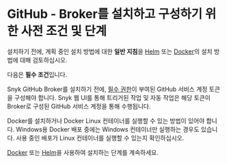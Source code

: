 # GitHub - Broker를 설치하고 구성하기 위한 사전 조건 및 단계

설치하기 전에, 계획 중인 설치 방법에 대한 **일반 지침**을 [Helm](../install-and-configure-broker-using-helm.md) 또는 [Docker](../install-and-configure-broker-using-docker.md)의 설치 방법에 대해 검토하십시오.

다음은 **필수 조건**입니다.

Snyk GitHub Broker를 설치하기 전에, [필수 권한](../../../../scm-ide-and-ci-cd-integrations/snyk-scm-integrations/github.md#required-permissions-scope-for-the-github-integration)이 부여된 GitHub 서비스 계정 토큰을 구성해야 합니다. Snyk 웹 UI를 통해 트리거된 작업 및 자동 작업은 해당 토큰이 Broker로 구성된 GitHub 서비스 계정을 통해 수행됩니다.

Docker를 설치하거나 Docker Linux 컨테이너를 실행할 수 있는 방법이 있어야 합니다. Windows용 Docker 배포 중에는 Windows 컨테이너만 실행하는 경우도 있습니다. 사용 중인 배포가 Linux 컨테이너를 실행할 수 있는지 확인하십시오.

[Docker](github-install-and-configure-using-docker.md) 또는 [Helm](github-install-and-configure-using-helm.md)을 사용하여 설치하는 단계를 계속하세요.